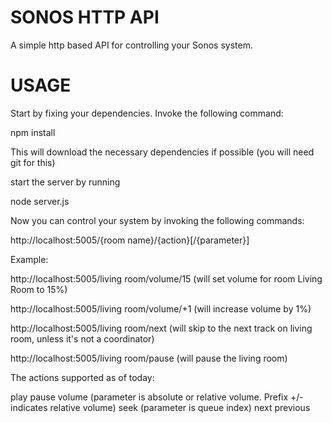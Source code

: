 SONOS HTTP API
==============

A simple http based API for controlling your Sonos system.

USAGE
=====

Start by fixing your dependencies. Invoke the following command:

npm install

This will download the necessary dependencies if possible (you will need git for this)

start the server by running

node server.js

Now you can control your system by invoking the following commands:

http://localhost:5005/{room name}/{action}[/{parameter}]

Example:

http://localhost:5005/living room/volume/15
(will set volume for room Living Room to 15%)

http://localhost:5005/living room/volume/+1
(will increase volume by 1%)

http://localhost:5005/living room/next
(will skip to the next track on living room, unless it's not a coordinator)

http://localhost:5005/living room/pause
(will pause the living room)

The actions supported as of today:

play
pause
volume (parameter is absolute or relative volume. Prefix +/- indicates relative volume)
seek (parameter is queue index)
next
previous
